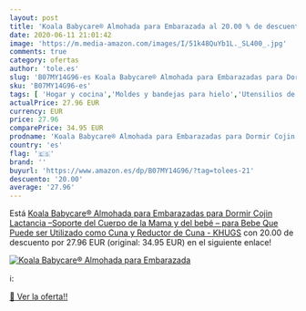 ```yaml
---
layout: post
title: 'Koala Babycare® Almohada para Embarazada al 20.00 % de descuento'
date: 2020-06-11 21:01:42
image: 'https://m.media-amazon.com/images/I/51k48QuYb1L._SL400_.jpg'
comments: true
category: ofertas
author: 'tole.es'
slug: 'B07MY14G96-es Koala Babycare® Almohada para Embarazadas para Dormir...'
sku: 'B07MY14G96-es'
tags: [ 'Hogar y cocina','Moldes y bandejas para hielo','Utensilios de bar','Utensilios de cocina','bebe','bebé','lactancia', ]
actualPrice: 27.96 EUR
currency: EUR
price: 27.96
comparePrice: 34.95 EUR
prodname: 'Koala Babycare® Almohada para Embarazadas para Dormir Cojin Lactancia –Soporte del Cuerpo de la Mama y del bebé – para Bebe Que Puede ser Utilizado como Cuna y Reductor de Cuna - KHUGS'
country: 'es'
flag: '🇪🇸'
brand: ''
buyurl: 'https://www.amazon.es/dp/B07MY14G96/?tag=tolees-21'
descuento: '20.00'
average: '27.96'
---
```


Está [Koala Babycare® Almohada para Embarazadas para Dormir Cojin Lactancia –Soporte del Cuerpo de la Mama y del bebé – para Bebe Que Puede ser Utilizado como Cuna y Reductor de Cuna - KHUGS](https://www.amazon.es/dp/B07MY14G96/?tag=tolees-21) con 20.00 de descuento por 27.96 EUR (original: 34.95 EUR) en el siguiente enlace!

[![Koala Babycare® Almohada para Embarazada](https://m.media-amazon.com/images/I/51k48QuYb1L._SL400_.jpg)](https://www.amazon.es/dp/B07MY14G96/?tag=tolees-21)

ℹ️:


[🛒 Ver la oferta!!](https://www.amazon.es/dp/B07MY14G96/?tag=tolees-21)
